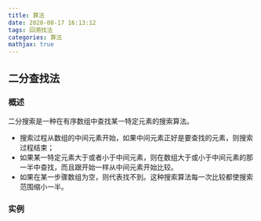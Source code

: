 ```yaml
---
title: 算法
date: 2020-08-17 16:13:12
tags: 回溯找法
categories: 算法
mathjax: true
---
```


## 二分查找法
### **概述**
二分搜索是一种在有序数组中查找某一特定元素的搜索算法。  
* 搜索过程从数组的中间元素开始，如果中间元素正好是要查找的元素，则搜索过程结束；
* 如果某一特定元素大于或者小于中间元素，则在数组大于或小于中间元素的那一半中查找，而且跟开始一样从中间元素开始比较。
* 如果在某一步骤数组为空，则代表找不到。这种搜索算法每一次比较都使搜索范围缩小一半。

### **实例**  